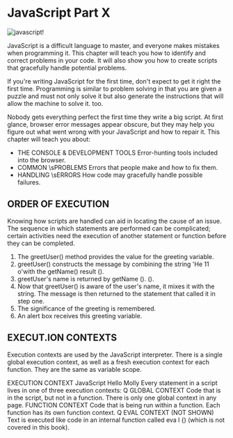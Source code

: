 # JavaScript Part X
![javascript!](https://tutorialzine.com/media/2017/08/titanic.gif)

JavaScript is a difficult language to master, and everyone makes mistakes when programming it. This chapter will teach you how to identify and correct problems in your code. It will also show you how to create scripts that gracefully handle potential problems.

If you're writing JavaScript for the first time, don't expect to get it right the first time. Programming is similar to problem solving in that you are given a puzzle and must not only solve it but also generate the instructions that will allow the machine to solve it. too.

Nobody gets everything perfect the first time they write a big script. At first glance, browser error messages appear obscure, but they may help you figure out what went wrong with your JavaScript and how to repair it. This chapter will teach you about:

- THE CONSOLE & DEVELOPMENT TOOLS Error-hunting tools included into the browser.
- COMMON \sPROBLEMS Errors that people make and how to fix them.
- HANDLING \sERRORS How code may gracefully handle possible failures.

## ORDER OF EXECUTION 

Knowing how scripts are handled can aid in locating the cause of an issue.
The sequence in which statements are performed can be complicated; certain activities need the execution of another statement or function before they can be completed.

1. The greetUser() method provides the value for the greeting variable.
2. greetUser() constructs the message by combining the string 'He 11 o'with the getName() result ().
3. greetUser's name is returned by getName (). ().
2. Now that greetUser() is aware of the user's name, it mixes it with the string. The message is then returned to the statement that called it in step one.
1. The significance of the greeting is remembered.
4. An alert box receives this greeting variable.

## EXECUT.ION CONTEXTS 
Execution contexts are used by the JavaScript interpreter.
There is a single global execution context, as well as a fresh execution context for each function. They are the same as variable scope.

EXECUTION CONTEXT
JavaScript
Hello Molly
Every statement in a script lives in one of three
execution contexts:
Q GLOBAL CONTEXT
Code that is in the script, but not in a function.
There is only one global context in any page.
FUNCTION CONTEXT
Code that is being run within a function.
Each function has its own function context.
Q EVAL CONTEXT (NOT SHOWN)
Text is executed like code in an internal function
called eva l {) (which is not covered in this book). 

